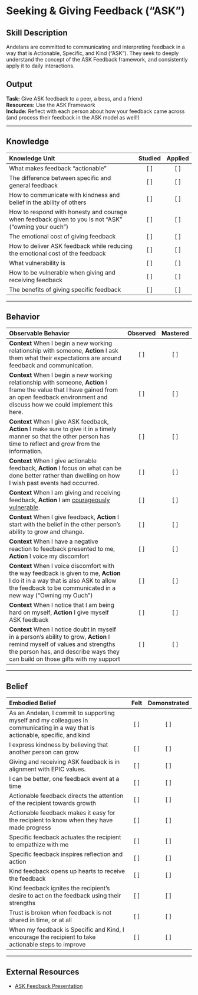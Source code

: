 # Seeking & Giving Feedback (“ASK”)

## Skill Description
Andelans are committed to communicating and interpreting feedback in a way that is Actionable, Specific, and Kind (“ASK”). They seek to deeply understand the concept of the ASK Feedback framework, and consistently apply it to daily interactions.


## Output
**Task:** Give ASK feedback to a peer, a boss, and a friend  
**Resources:** Use the ASK Framework <br>
**Include:** Reflect with each person about how your feedback came across (and process their feedback in the ASK model as well!)

____ 

## Knowledge
| Knowledge Unit   |      Studied      | Applied |
|:-------------|:------------------:|:--------:|
| What makes feedback “actionable” | [ ] | [ ] |
| The difference between specific and general feedback | [ ] | [ ] |
| How to communicate with kindness and belief in the ability of others | [ ] | [ ] |
| How to respond with honesty and courage when feedback given to you is not “ASK” (“owning your ouch”) | [ ] | [ ] |
| The emotional cost of giving feedback | [ ] | [ ] |
| How to deliver ASK feedback while reducing the emotional cost of the feedback  | [ ] | [ ] |
| What vulnerability is  | [ ] | [ ] |
| How to be vulnerable when giving and receiving feedback  | [ ] | [ ] |
| The benefits of giving specific feedback  | [ ] | [ ] |

____ 

## Behavior
| Observable Behavior   |      Observed      | Mastered |
|:-------------|:------------------:|:--------:|
| **Context** When I begin a new working relationship with someone, **Action** I ask them what their expectations are around feedback and communication. | [ ] | [ ] |
| **Context** When I begin a new working relationship with someone, **Action** I frame the value that I have gained from an open feedback environment and discuss how we could implement this here. | [ ] | [ ] |
| **Context** When I give ASK feedback, **Action** I make sure to give it in a timely manner so that the other person has time to reflect and grow from the information. | [ ] | [ ] |
| **Context** When I give actionable feedback, **Action** I focus on what can be done better rather than dwelling on how I wish past events had occurred. | [ ] | [ ] |
| **Context** When I am giving and receiving feedback, **Action** I am [courageously vulnerable]( https://www.ted.com/talks/brene_brown_on_vulnerability). | [ ] | [ ] |
| **Context** When I give feedback, **Action** I start with the belief in the other person’s ability to grow and change. | [ ] | [ ] |
| **Context** When I have a negative reaction to feedback presented to me, **Action** I voice my discomfort | [ ] | [ ] |
| **Context** When I voice discomfort with the way feedback is given to me, **Action** I do it in a way that is also ASK to allow the feedback to be communicated in a new way (“Owning my Ouch”) | [ ] | [ ] |
| **Context** When I notice that I am being hard on myself, **Action** I give myself ASK feedback | [ ] | [ ] |
| **Context** When I notice doubt in myself in a person’s ability to grow, **Action** I remind myself of values and strengths the person has, and describe ways they can build on those gifts with my support | [ ] | [ ] |

____ 

## Belief
| Embodied Belief   |      Felt      | Demonstrated |
|:-------------|:------------------:|:--------:|
| As an Andelan, I commit to supporting myself and my colleagues in communicating in a way that is actionable, specific, and kind | [ ] | [ ] |
| I express kindness by believing that another person can grow | [ ] | [ ] |
| Giving and receiving ASK feedback is in alignment with EPIC values. | [ ] | [ ] |
| I can be better, one feedback event at a time | [ ] | [ ] |
| Actionable feedback directs the attention of the recipient towards growth | [ ] | [ ] |
| Actionable feedback makes it easy for the recipient to know when they have made progress | [ ] | [ ] |
| Specific feedback actuates the recipient to empathize with me | [ ] | [ ] |
| Specific feedback inspires reflection and action | [ ] | [ ] |
| Kind feedback opens up hearts to receive the feedback | [ ] | [ ] |
| Kind feedback ignites the recipient’s desire to act on the feedback using their strengths | [ ] | [ ] |
| Trust is broken when feedback is not shared in time, or at all | [ ] | [ ] |
| When my feedback is Specific and Kind, I encourage the recipient to take actionable steps to improve  | [ ] | [ ] |

____ 

## External Resources
- [ASK Feedback Presentation](https://docs.google.com/a/andela.com/presentation/d/1psh95nUAs3Tpt8gxhQdVgKJ8jh1NZ7hgnhs09Ksk_TA/edit?usp=sharing)
